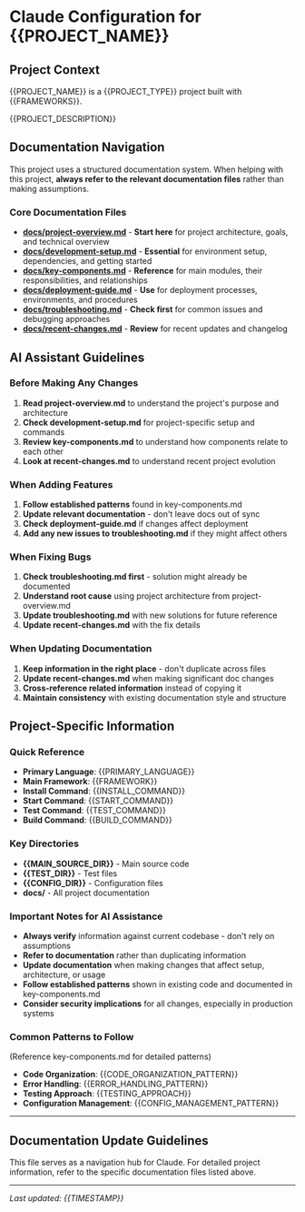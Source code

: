 # Claude Configuration for {{PROJECT_NAME}}

## Project Context

{{PROJECT_NAME}} is a {{PROJECT_TYPE}} project built with {{FRAMEWORKS}}.

{{PROJECT_DESCRIPTION}}

## Documentation Navigation

This project uses a structured documentation system. When helping with this project, **always refer to the relevant documentation files** rather than making assumptions.

### Core Documentation Files

- **[docs/project-overview.md](docs/project-overview.md)** - **Start here** for project architecture, goals, and technical overview
- **[docs/development-setup.md](docs/development-setup.md)** - **Essential** for environment setup, dependencies, and getting started
- **[docs/key-components.md](docs/key-components.md)** - **Reference** for main modules, their responsibilities, and relationships
- **[docs/deployment-guide.md](docs/deployment-guide.md)** - **Use** for deployment processes, environments, and procedures
- **[docs/troubleshooting.md](docs/troubleshooting.md)** - **Check first** for common issues and debugging approaches
- **[docs/recent-changes.md](docs/recent-changes.md)** - **Review** for recent updates and changelog

## AI Assistant Guidelines

### Before Making Any Changes

1. **Read project-overview.md** to understand the project's purpose and architecture
2. **Check development-setup.md** for project-specific setup and commands
3. **Review key-components.md** to understand how components relate to each other
4. **Look at recent-changes.md** to understand recent project evolution

### When Adding Features

1. **Follow established patterns** found in key-components.md
2. **Update relevant documentation** - don't leave docs out of sync
3. **Check deployment-guide.md** if changes affect deployment
4. **Add any new issues to troubleshooting.md** if they might affect others

### When Fixing Bugs

1. **Check troubleshooting.md first** - solution might already be documented
2. **Understand root cause** using project architecture from project-overview.md
3. **Update troubleshooting.md** with new solutions for future reference
4. **Update recent-changes.md** with the fix details

### When Updating Documentation

1. **Keep information in the right place** - don't duplicate across files
2. **Update recent-changes.md** when making significant doc changes
3. **Cross-reference related information** instead of copying it
4. **Maintain consistency** with existing documentation style and structure

## Project-Specific Information

### Quick Reference

- **Primary Language**: {{PRIMARY_LANGUAGE}}
- **Main Framework**: {{FRAMEWORK}}
- **Install Command**: {{INSTALL_COMMAND}}
- **Start Command**: {{START_COMMAND}}
- **Test Command**: {{TEST_COMMAND}}
- **Build Command**: {{BUILD_COMMAND}}

### Key Directories

- **{{MAIN_SOURCE_DIR}}** - Main source code
- **{{TEST_DIR}}** - Test files  
- **{{CONFIG_DIR}}** - Configuration files
- **docs/** - All project documentation

### Important Notes for AI Assistance

- **Always verify** information against current codebase - don't rely on assumptions
- **Refer to documentation** rather than duplicating information
- **Update documentation** when making changes that affect setup, architecture, or usage
- **Follow established patterns** shown in existing code and documented in key-components.md
- **Consider security implications** for all changes, especially in production systems

### Common Patterns to Follow

(Reference key-components.md for detailed patterns)

- **Code Organization**: {{CODE_ORGANIZATION_PATTERN}}
- **Error Handling**: {{ERROR_HANDLING_PATTERN}}
- **Testing Approach**: {{TESTING_APPROACH}}
- **Configuration Management**: {{CONFIG_MANAGEMENT_PATTERN}}

---

## Documentation Update Guidelines

This file serves as a navigation hub for Claude. For detailed project information, refer to the specific documentation files listed above.

---
*Last updated: {{TIMESTAMP}}*


